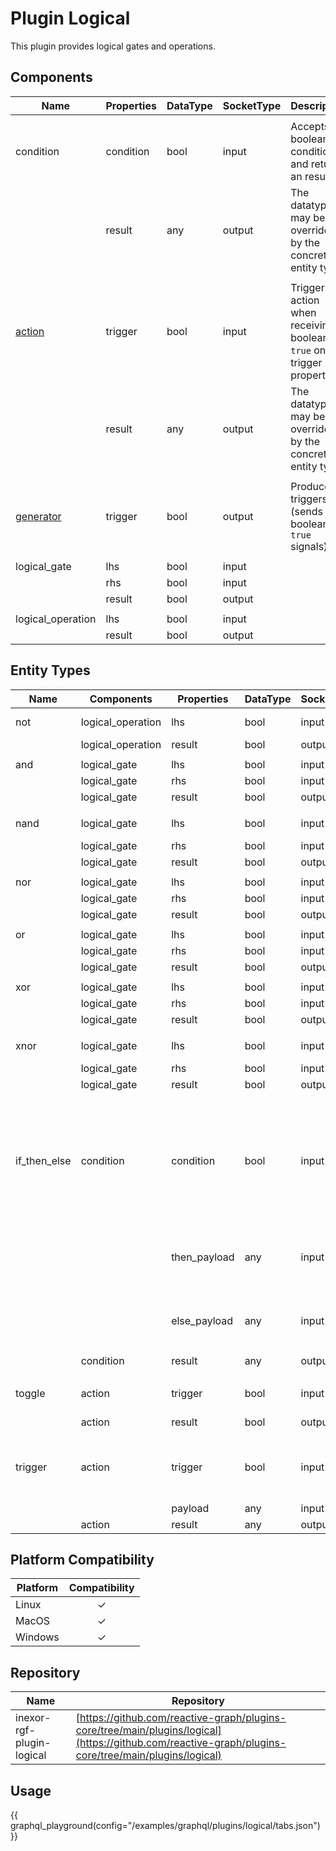# Plugin Logical

This plugin provides logical gates and operations.

## Components

| Name                                                       | Properties | DataType | SocketType | Description                                                                |
|------------------------------------------------------------|------------|----------|------------|----------------------------------------------------------------------------|
|                                                            |
| condition                                                  | condition  | bool     | input      | Accepts a boolean condition and returns an result                          |
|                                                            | result     | any      | output     | The datatype may be overridden by the concrete entity type                 |
|                                                            |
| [action](./Reactive_Graph_Patterns_Generator_Action.md)    | trigger    | bool     | input      | Triggers an action when receiving a boolean `true` on the trigger property |
|                                                            | result     | any      | output     | The datatype may be overridden by the concrete entity type                 |
|                                                            |
| [generator](./Reactive_Graph_Patterns_Generator_Action.md) | trigger    | bool     | output     | Produces triggers (sends boolean `true` signals)                           |
|                                                            |
| logical_gate                                               | lhs        | bool     | input      |                                                                            |
|                                                            | rhs        | bool     | input      |                                                                            |
|                                                            | result     | bool     | output     |                                                                            |
|                                                            |
| logical_operation                                          | lhs        | bool     | input      |                                                                            |
|                                                            | result     | bool     | output     |                                                                            |

## Entity Types

| Name         | Components        | Properties   | DataType | SocketType | Description                                                                           |
|--------------|-------------------|--------------|----------|------------|---------------------------------------------------------------------------------------|
| not          | logical_operation | lhs          | bool     | input      | NOT-Operation                                                                         |
|              | logical_operation | result       | bool     | output     |                                                                                       |
|              |
| and          | logical_gate      | lhs          | bool     | input      | AND-Gate                                                                              |
|              | logical_gate      | rhs          | bool     | input      |                                                                                       |
|              | logical_gate      | result       | bool     | output     |                                                                                       |
|              |
| nand         | logical_gate      | lhs          | bool     | input      | NAND-Gate                                                                             | 
|              | logical_gate      | rhs          | bool     | input      |                                                                                       |
|              | logical_gate      | result       | bool     | output     |                                                                                       |
|              |
| nor          | logical_gate      | lhs          | bool     | input      | NOR-Gate                                                                              |
|              | logical_gate      | rhs          | bool     | input      |                                                                                       |
|              | logical_gate      | result       | bool     | output     |                                                                                       |
|              |
| or           | logical_gate      | lhs          | bool     | input      | OR-Gate                                                                               |
|              | logical_gate      | rhs          | bool     | input      |                                                                                       |
|              | logical_gate      | result       | bool     | output     |                                                                                       |
|              |
| xor          | logical_gate      | lhs          | bool     | input      | XOR-Gate                                                                              |
|              | logical_gate      | rhs          | bool     | input      |                                                                                       |
|              | logical_gate      | result       | bool     | output     |                                                                                       |
|              |
| xnor         | logical_gate      | lhs          | bool     | input      | XNOR-Gate                                                                             |
|              | logical_gate      | rhs          | bool     | input      |                                                                                       |
|              | logical_gate      | result       | bool     | output     |                                                                                       |
|              |
| if_then_else | condition         | condition    | bool     | input      | Each time it's triggered, either the then-payload or the else-payload gets propagated |
|              |                   | then_payload | any      | input      | Will be propagated if the condition is `true`                                         |
|              |                   | else_payload | any      | input      | Will be propagated if the condition is `false`                                        |
|              | condition         | result       | any      | output     |                                                                                       |
|              |
| toggle       | action            | trigger      | bool     | input      | If triggered the result will toggled                                                  |
|              | action            | result       | bool     | output     |                                                                                       |
|              |
| trigger      | action            | trigger      | bool     | input      | If triggered the payload will be copied to the result                                 |
|              |                   | payload      | any      | input      |                                                                                       |
|              | action            | result       | any      | output     |                                                                                       |

## Platform Compatibility

| Platform | Compatibility |
|----------|:-------------:|
| Linux    |       ✓       |
| MacOS    |       ✓       |
| Windows  |       ✓       |

## Repository

| Name                      | Repository                                                                                                                                           |
|---------------------------|------------------------------------------------------------------------------------------------------------------------------------------------------|
| inexor-rgf-plugin-logical | [https://github.com/reactive-graph/plugins-core/tree/main/plugins/logical](https://github.com/reactive-graph/plugins-core/tree/main/plugins/logical) |

## Usage

{{ graphql_playground(config="/examples/graphql/plugins/logical/tabs.json") }}
